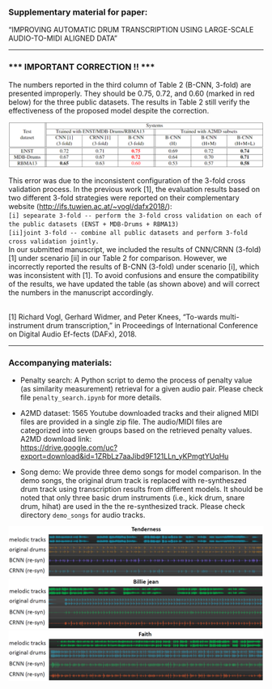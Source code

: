 ### Supplementary material for paper:
“IMPROVING AUTOMATIC DRUM TRANSCRIPTION USING LARGE-SCALE AUDIO-TO-MIDI ALIGNED DATA”

----------------

###  ***  IMPORTANT CORRECTION !!  *** <br />
The numbers reported in the third column of Table 2 (B-CNN, 3-fold) are presented improperly. They should be 0.75, 0.72, and 0.60 (marked in red below) for the three public datasets.
The results in Table 2 still verify the effectiveness of the proposed model despite the correction.

<img src="https://raw.githubusercontent.com/Sma1033/adt_with_a2md/main/pics/new_table2.png" style="zoom:70%" />

This error was due to the inconsistent configuration of the 3-fold cross validation process. In the previous work [1], the evaluation results based on two different 3-fold strategies were reported on their complementary website (http://ifs.tuwien.ac.at/~vogl/dafx2018/): <br />
`[i] sepearate 3-fold -- perform the 3-fold cross validation on each of the public datasets (ENST + MDB-Drums + RBMA13) ` <br />
`[ii]joint 3-fold -- combine all public datasets and perform 3-fold cross validation jointly. ` <br />
In our submitted manuscript, we included the results of CNN/CRNN (3-fold) [1] under scenario [ii] in our Table 2 for comparison. However, we incorrectly reported the results of B-CNN (3-fold) under scenario [i], which was inconsistent with [1]. To avoid confusions and ensure the compatibility of the results, we have updated the table (as shown above) and will correct the numbers in the manuscript accordingly. <br />

<br />
[1] Richard Vogl, Gerhard Widmer, and Peter Knees,  “To-wards multi-instrument drum transcription,” in Proceedings of International Conference on Digital Audio Ef-fects (DAFx), 2018.

----------------

### Accompanying materials: <br />

- Penalty search: A Python script to demo the process of penalty value (as similarity measurement) retrieval for a given audio pair. Please check file `penalty_search.ipynb` for more details.

- A2MD dataset: 1565 Youtube downloaded tracks and their aligned MIDI files are provided in a single zip file. The audio/MIDI files are categorized into seven groups based on the retrieved penalty values. A2MD download link: <br />https://drive.google.com/uc?export=download&id=1ZRbLz7aaJibd9F121LLn_yKPmgtYUqHu <br />

- Song demo: We provide three demo songs for model comparison. In the demo songs, the original drum track is replaced with re-syntheszed drum track using transcription results from different models. It should be noted that only three basic drum instruments (i.e., kick drum, snare drum, hihat) are used in the the re-synthesized track. Please check directory `demo_songs` for audio tracks.

<img src="https://raw.githubusercontent.com/Sma1033/adt_with_a2md/main/demo_songs/song01_tenderness/tracks.png" style="zoom:70%" />
<img src="https://raw.githubusercontent.com/Sma1033/adt_with_a2md/main/demo_songs/song02_billie_jean/tracks.png" style="zoom:70%" />
<img src="https://raw.githubusercontent.com/Sma1033/adt_with_a2md/main/demo_songs/song03_faith/tracks.png" style="zoom:70%" />
